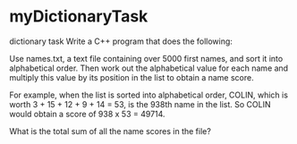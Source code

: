 # myDictionaryTask
dictionary task
Write a C++ program that does the following:

Use names.txt, a text file containing over 5000 first names, and sort it into alphabetical order.
Then work out the alphabetical value for each name and multiply this value by its position in the list to obtain a name score.

For example, when the list is sorted into alphabetical order, COLIN,
which is worth 3 + 15 + 12 + 9 + 14 = 53, is the 938th name in the list. So COLIN would obtain a score of 938 x 53 = 49714.

What is the total sum of all the name scores in the file?

